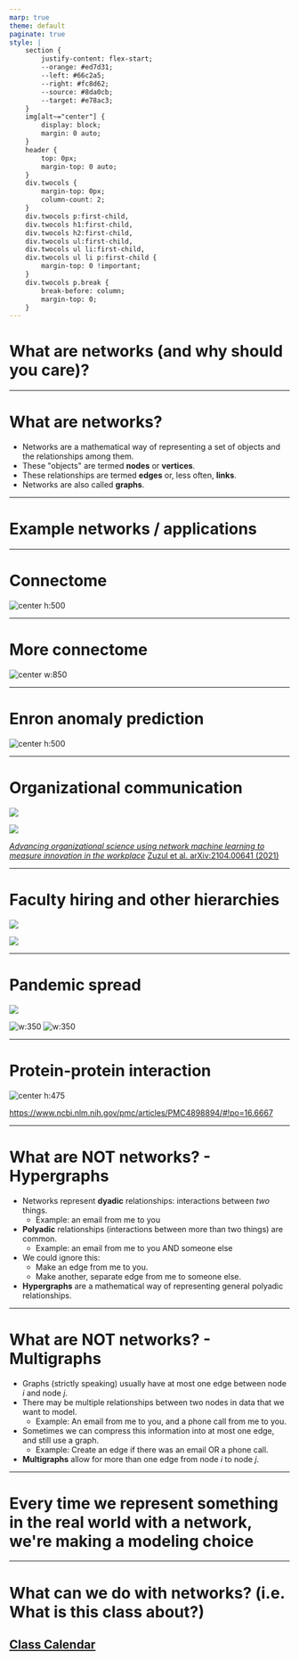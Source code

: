 ```yaml
---
marp: true
theme: default
paginate: true
style: |
    section {
        justify-content: flex-start;
        --orange: #ed7d31;
        --left: #66c2a5;
        --right: #fc8d62;
        --source: #8da0cb;
        --target: #e78ac3;
    }
    img[alt~="center"] {
        display: block;
        margin: 0 auto;
    }
    header {
        top: 0px;
        margin-top: 0 auto;
    }
    div.twocols {
        margin-top: 0px;
        column-count: 2;
    }
    div.twocols p:first-child,
    div.twocols h1:first-child,
    div.twocols h2:first-child,
    div.twocols ul:first-child,
    div.twocols ul li:first-child,
    div.twocols ul li p:first-child {
        margin-top: 0 !important;
    }
    div.twocols p.break {
        break-before: column;
        margin-top: 0;
    }
---
```


<style scoped>
section {
    justify-content: center;
    text-align: center;
}
</style>

# What are networks (and why should you care)?

---
# What are networks?
- Networks are a mathematical way of representing a set of objects and the relationships among them.
- These "objects" are termed **nodes** or **vertices**.
- These relationships are termed **edges** or, less often, **links**.
- Networks are also called **graphs**.

---

<style scoped>
section {
    justify-content: center;
    text-align: center;
}
</style>

# Example networks / applications

---
# Connectome

![center h:500](./slide_images/hemibrain-layout.png)

---
# More connectome 

![center w:850](./slide_images/mcc-main.png)

<footer>

</footer>


---
# Enron anomaly prediction
![center h:500](./slide_images/enron-deltacon.png)

---
# Organizational communication

<!-- Nodes: email accounts, edges: some # of emails -->

<div class="twocols">

![](./slide_images/msr-layout.jpeg)

<p class="break"></p>

![](./slide_images/modularity-covid.png)

</div>


<footer>

[*Advancing organizational science using network machine learning to measure innovation in the workplace*](https://www.microsoft.com/en-us/research/blog/advancing-organizational-science-using-network-machine-learning-to-measure-innovation-in-the-workplace/)
[Zuzul et al. arXiv:2104.00641 (2021)](https://arxiv.org/abs/2104.00641)

</footer>


---
# Faculty hiring and other hierarchies

<div class="twocols">

![](./slide_images/fac-network.png)

<p class="break"></p>

![](./slide_images/fac-network-sorted.png)

</div>

<footer>


</footer>

---
# Pandemic spread


<div class="twocols">

![](./slide_images/germany-covid-geo.png)

<p class="break"></p>

![w:350](./slide_images/germany-covid-model-top.png)
![w:350](./slide_images/germany-covid-model-bottom.png)

</div>

<footer>


</footer>

---
# Protein-protein interaction
![center h:475](slide_images/ppi.jpeg)

<footer>

https://www.ncbi.nlm.nih.gov/pmc/articles/PMC4898894/#!po=16.6667

</footer>

---
# What are NOT networks? - Hypergraphs
- Networks represent **dyadic** relationships: interactions between *two* things.
  - Example: an email from me to you  
- **Polyadic** relationships (interactions between more than two things) are common.
  - Example: an email from me to you AND someone else
- We could ignore this: 
  - Make an edge from me to you.
  - Make another, separate edge from me to someone else.
- **Hypergraphs** are a mathematical way of representing general polyadic relationships.

---
# What are NOT networks? - Multigraphs
- Graphs (strictly speaking) usually have at most one edge between node $i$ and node $j$.
- There may be multiple relationships between two nodes in data that we want to model.
  - Example: An email from me to you, and a phone call from me to you.
- Sometimes we can compress this information into at most one edge, and still use a graph.
  - Example: Create an edge if there was an email OR a phone call.
- **Multigraphs** allow for more than one edge from node $i$ to node $j$.

---
<style scoped>
section {
    justify-content: center;
    text-align: center;
}
</style>

# Every time we represent something in the real world with a network, we're making a modeling choice

---
# What can we do with networks? (i.e. What is this class about?)

## [Class Calendar](https://bdpedigo.github.io/networks-course/calendar.html)
